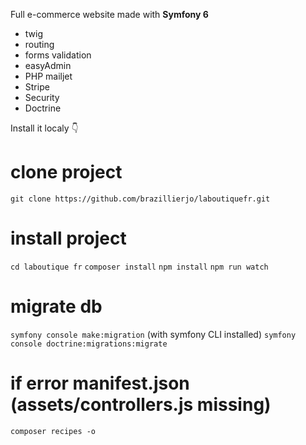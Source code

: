 Full e-commerce website made with **Symfony 6**
- twig
- routing
- forms validation
- easyAdmin
- PHP mailjet
- Stripe
- Security
- Doctrine

Install it localy 👇

# clone project
`git clone https://github.com/brazillierjo/laboutiquefr.git`

# install project
`cd laboutique fr`
`composer install`
`npm install`
`npm run watch`

# migrate db
`symfony console make:migration` (with symfony CLI installed)
`symfony console doctrine:migrations:migrate`

# if error manifest.json (assets/controllers.js missing)
`composer recipes -o`